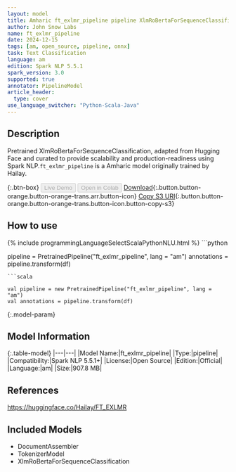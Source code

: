 ```yaml
---
layout: model
title: Amharic ft_exlmr_pipeline pipeline XlmRoBertaForSequenceClassification from Hailay
author: John Snow Labs
name: ft_exlmr_pipeline
date: 2024-12-15
tags: [am, open_source, pipeline, onnx]
task: Text Classification
language: am
edition: Spark NLP 5.5.1
spark_version: 3.0
supported: true
annotator: PipelineModel
article_header:
  type: cover
use_language_switcher: "Python-Scala-Java"
---
```


## Description

Pretrained XlmRoBertaForSequenceClassification, adapted from Hugging Face and curated to provide scalability and production-readiness using Spark NLP.`ft_exlmr_pipeline` is a Amharic model originally trained by Hailay.

{:.btn-box}
<button class="button button-orange" disabled>Live Demo</button>
<button class="button button-orange" disabled>Open in Colab</button>
[Download](https://s3.amazonaws.com/auxdata.johnsnowlabs.com/public/models/ft_exlmr_pipeline_am_5.5.1_3.0_1734292783815.zip){:.button.button-orange.button-orange-trans.arr.button-icon}
[Copy S3 URI](s3://auxdata.johnsnowlabs.com/public/models/ft_exlmr_pipeline_am_5.5.1_3.0_1734292783815.zip){:.button.button-orange.button-orange-trans.button-icon.button-copy-s3}

## How to use



<div class="tabs-box" markdown="1">
{% include programmingLanguageSelectScalaPythonNLU.html %}
```python

pipeline = PretrainedPipeline("ft_exlmr_pipeline", lang = "am")
annotations =  pipeline.transform(df)   

```
```scala

val pipeline = new PretrainedPipeline("ft_exlmr_pipeline", lang = "am")
val annotations = pipeline.transform(df)

```
</div>

{:.model-param}
## Model Information

{:.table-model}
|---|---|
|Model Name:|ft_exlmr_pipeline|
|Type:|pipeline|
|Compatibility:|Spark NLP 5.5.1+|
|License:|Open Source|
|Edition:|Official|
|Language:|am|
|Size:|907.8 MB|

## References

https://huggingface.co/Hailay/FT_EXLMR

## Included Models

- DocumentAssembler
- TokenizerModel
- XlmRoBertaForSequenceClassification